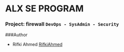 # ALX SE PROGRAM

### Project: firewall `` DevOps - SysAdmin - Security ``

###Author
- Rifki Ahmed [RifkiAhmed](https://github.com/RifkiAhmed)
